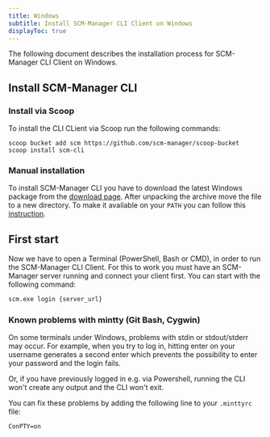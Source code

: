 ```yaml
---
title: Windows
subtitle: Install SCM-Manager CLI Client on Windows
displayToc: true
---
```


The following document describes the installation process for SCM-Manager CLI Client on Windows.

## Install SCM-Manager CLI

### Install via Scoop
To install the CLI CLient via Scoop run the following commands:
```
scoop bucket add scm https://github.com/scm-manager/scoop-bucket
scoop install scm-cli
```

### Manual installation

To install SCM-Manager CLI you have to download the latest Windows package from the [download page](/cli/).
After unpacking the archive move the file to a new directory. 
To make it available on your `PATH` you can follow this [instruction](https://stackoverflow.com/questions/1618280/where-can-i-set-path-to-make-exe-on-windows).


## First start
Now we have to open a Terminal (PowerShell, Bash or CMD), in order to run the SCM-Manager CLI Client.
For this to work you must have an SCM-Manager server running and connect your client first. 
You can start with the following command:

```bash
scm.exe login {server_url}
```

### Known problems with mintty (Git Bash, Cygwin)
On some terminals under Windows, problems with stdin or stdout/stderr may occur. For example, when you try to log in,
hitting enter on your username generates a second enter which prevents the possibility to enter your password and the
login fails.

Or, if you have previously logged in e.g. via Powershell, running the CLI won't create any output and the
CLI won't exit.

You can fix these problems by adding the following line to your `.minttyrc` file:

```properties
ConPTY=on
```
